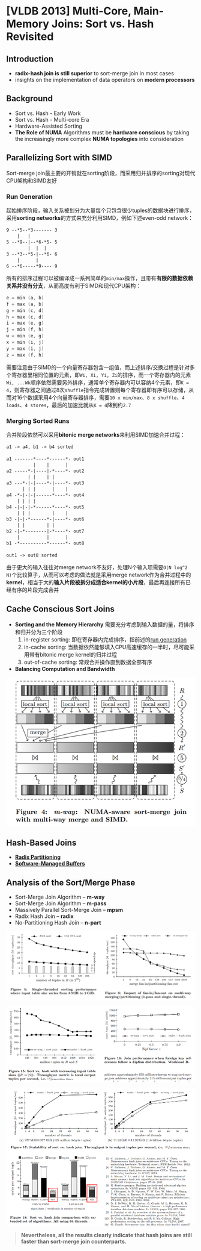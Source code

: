 # [VLDB 2013] Multi-Core, Main-Memory Joins: Sort vs. Hash Revisited

## Introduction

- **radix-hash join is still superior** to sort-merge join in most cases
- insights on the implementation of data operators on **modern processors**

## Background

- Sort vs. Hash - Early Work
- Sort vs. Hash - Multi-core Era
- Hardware-Assisted Sorting
- **The Role of NUMA**
  Algorithms must be **hardware conscious** by taking the increasingly more complex **NUMA topologies** into consideration

## Parallelizing Sort with SIMD

Sort-merge join最主要的开销就在sorting阶段，而采用归并排序的sorting对现代CPU架构和SIMD友好

### Run Generation

起始排序阶段，输入关系被划分为大量每个只包含很少tuples的数据块进行排序，采用**sorting networks**的方式来充分利用SIMD，例如下述even-odd network：

```text
9 --*5--*3------- 3
    |   |
5 --*9--|--*6-*5- 5
        |  |  |
3 --*3--*5-|--*6- 6
    |      |
6 --*6-----*9---- 9
```

所有的排序过程可以被编译成一系列简单的`min/max`操作，且带有**有限的数据依赖关系并没有分支**，从而高度有利于SIMD和现代CPU架构：

```C++
e = min (a, b)
f = max (a, b)
g = min (c, d)
h = max (c, d)
i = max (e, g)
j = min (f, h)
w = min (e, g)
x = min (i, j)
y = max (i, j)
z = max (f, h)
```

需要注意由于SIMD的一个向量寄存器包含一组值，而上述排序/交换过程是针对多个寄存器里相同位置的元素，即`Wi, Xi, Yi, Zi`的排序，而一个寄存器内的元素`Wi, ...Wk`顺序依然需要另外排序，通常单个寄存器内可以容纳4个元素，即`K = 4`，则寄存器之间通过8次`shuffle`指令完成转置则每个寄存器即有序可以存储，从而对16个数据采用4个向量寄存器排序，需要`10 x min/max`、`8 x shuffle`、`4 loads`、`4 stores`，最后的加速比就从`K = 4`降到约`2.7`

### Merging Sorted Runs

合并阶段依然可以采用**bitonic merge networks**来利用SIMD加速合并过程：

```text
a1 -> a4, b1 -> b4 sorted

a1 -------*----*------*- out1
          |    |      |
a2 -----*-|----|-*----*- out2
        | |    | |
a3 ---*-|-|----*-|----*- out3
      | | |      |    |
a4 -*-|-|-|------*----*- out4
    | | | |
b4 -|-|-|-*------*----*- out5
    | | |        |    |
b3 -|-|-*------*-|----*- out6
    | |        | |
b2 -|-*--------|-*----*- out7
    |          |      |
b1 -*----------*------*- out8

out1 -> out8 sorted
```

由于更大的输入往往对merge network不友好，处理N个输入项需要`O(N log^2 N)`个比较算子，从而可以考虑的做法就是采用merge network作为合并过程中的**kernel**，相当于大的**输入片段被拆分成适合kernel的小片段**，最后再连接所有已经有序的片段完成合并

## Cache Conscious Sort Joins

- **Sorting and the Memory Hierarchy**
  需要充分考虑到输入数据的量，将排序和归并分为三个阶段
  1. in-register sorting: 即在寄存器内完成排序，指前述的[run generation](#run-generation)
  2. in-cache sorting: 当数据依然能够填入CPU高速缓存的一半时，尽可能采用带有bitonic merge kernel的归并过程
  3. out-of-cache sorting: 常规合并操作直到数据全部有序
- **Balancing Computation and Bandwidth**

![01](images/sort01.png)

## Hash-Based Joins

- **[Radix Partitioning](11.Hash_Join.md#build-phase)**
- **[Software-Managed Buffers](Equi_Joins.md#optimizing-radix-partitioning)**

## Analysis of the Sort/Merge Phase

- Sort-Merge Join Algorithm – **m-way**
- Sort-Merge Join Algorithm – **m-pass**
- Massively Parallel Sort-Merge Join – **mpsm**
- Radix Hash Join – **radix**
- No-Partitioning Hash Join – **n-part**

![02](images/sort02.png)

![03](images/sort03.png)

![04](images/sort04.png)

> **Nevertheless, all the results clearly indicate that hash joins are still faster than sort-merge join counterparts.**
